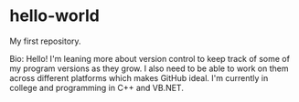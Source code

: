 # hello-world
My first repository.

Bio:
Hello! I'm leaning more about version control to keep track of some of my program versions
as they grow. I also need to be able to work on them across different platforms which
makes GitHub ideal. I'm currently in college and programming in C++ and VB.NET.
